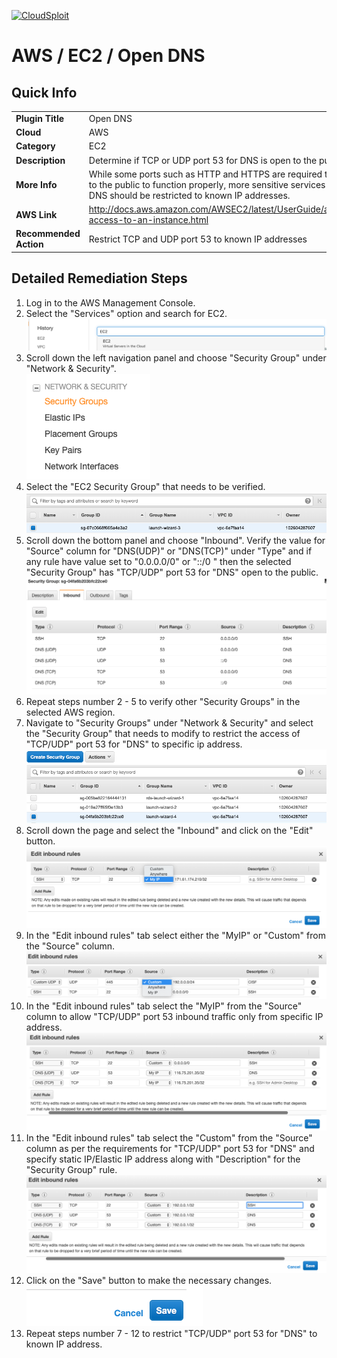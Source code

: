 [![CloudSploit](https://cloudsploit.com/img/logo-new-big-text-100.png "CloudSploit")](https://cloudsploit.com)

# AWS / EC2 / Open DNS

## Quick Info

| | |
|-|-|
| **Plugin Title** | Open DNS |
| **Cloud** | AWS |
| **Category** | EC2 |
| **Description** | Determine if TCP or UDP port 53 for DNS is open to the public |
| **More Info** | While some ports such as HTTP and HTTPS are required to be open to the public to function properly, more sensitive services such as DNS should be restricted to known IP addresses. |
| **AWS Link** | http://docs.aws.amazon.com/AWSEC2/latest/UserGuide/authorizing-access-to-an-instance.html |
| **Recommended Action** | Restrict TCP and UDP port 53 to known IP addresses |

## Detailed Remediation Steps
1. Log in to the AWS Management Console.
2. Select the "Services" option and search for EC2. </br> <img src="/resources/aws/ec2/open-dns/step2.png"/>
3. Scroll down the left navigation panel and choose "Security Group" under "Network & Security".</br> <img src="/resources/aws/ec2/open-dns/step3.png"/>
4. Select the "EC2 Security Group" that needs to be verified. </br> <img src="/resources/aws/ec2/open-dns/step4.png"/>
5. Scroll down the bottom panel and choose "Inbound". Verify the value for "Source" column for "DNS(UDP)" or "DNS(TCP)" under "Type" and if any rule have value set to "0.0.0.0/0" or "::/0 " then the selected "Security Group" has "TCP/UDP" port 53 for "DNS" open to the public.</br> <img src="/resources/aws/ec2/open-dns/step5.png"/>
6. Repeat steps number 2 - 5 to verify other "Security Groups" in the selected AWS region.</br> 
7. Navigate to "Security Groups" under "Network & Security" and select the "Security Group" that needs to modify to restrict the access of "TCP/UDP" port 53 for "DNS"  to specific ip address. </br> <img src="/resources/aws/ec2/open-dns/step7.png"/>
8. Scroll down the page and select the "Inbound" and click on the "Edit" button. </br> <img src="/resources/aws/ec2/open-dns/step8.png"/>
9. In the "Edit inbound rules" tab select either the "MyIP" or "Custom" from the "Source" column.</br> <img src="/resources/aws/ec2/open-dns/step9.png"/>
10. In the "Edit inbound rules" tab select the "MyIP" from the "Source" column to allow "TCP/UDP" port 53 inbound traffic only from specific IP address.</br> <img src="/resources/aws/ec2/open-dns/step10.png"/>
11. In the "Edit inbound rules" tab select the "Custom" from the "Source" column as per the requirements for "TCP/UDP" port 53 for "DNS" and specify static IP/Elastic IP address along with "Description" for the "Security Group" rule. </br> <img src="/resources/aws/ec2/open-dns/step11.png"/>
12. Click on the "Save" button to make the necessary changes. </br> <img src="/resources/aws/ec2/open-dns/step12.png"/>
13. Repeat steps number 7 - 12 to restrict "TCP/UDP" port 53 for "DNS" to known IP address.</br>
